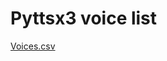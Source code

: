 # Pyttsx3 voice list
<a href='https://github.com/LaGvidilo/pyttsx3/blob/master/info_more/Voices.csv'>Voices.csv</a>